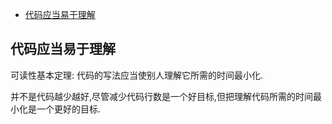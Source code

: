 - [代码应当易于理解](#代码应当易于理解)

## 代码应当易于理解

可读性基本定理: 代码的写法应当使别人理解它所需的时间最小化.

并不是代码越少越好,尽管减少代码行数是一个好目标,但把理解代码所需的时间最小化是一个更好的目标.